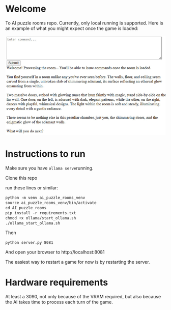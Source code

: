 # Welcome

To AI puzzle rooms repo. Currently, only local running is supported. Here is an example of what you might expect once the game is loaded:

![image](example_room_2.jpg)


# Instructions to run

Make sure you have `ollama serve`running.

Clone this repo

run these lines or similar:
```
python -m venv ai_puzzle_rooms_venv
source ai_puzzle_rooms_venv/bin/activate
cd AI_puzzle_rooms
pip install -r requirements.txt
chmod +x ollama/start_ollama.sh
./ollama_start_ollama.sh
```

Then
```
python server.py 8081
```

And open your browser to http://localhost:8081

The easiest way to restart a game for now is by restarting the server.

# Hardware requirements

At least a 3090, not only because of the VRAM required, but also because the AI takes time to process each turn of the game.
